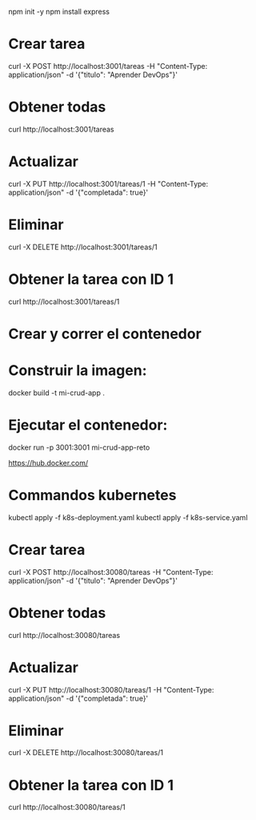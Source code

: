 npm init -y
npm install express

# Crear tarea
curl -X POST http://localhost:3001/tareas -H "Content-Type: application/json" -d '{"titulo": "Aprender DevOps"}'
# Obtener todas
curl http://localhost:3001/tareas
# Actualizar
curl -X PUT http://localhost:3001/tareas/1 -H "Content-Type: application/json" -d '{"completada": true}'
# Eliminar
curl -X DELETE http://localhost:3001/tareas/1
# Obtener la tarea con ID 1
curl http://localhost:3001/tareas/1


# Crear y correr el contenedor

# Construir la imagen:
docker build -t mi-crud-app .

# Ejecutar el contenedor:
docker run -p 3001:3001 mi-crud-app-reto

https://hub.docker.com/


# Commandos kubernetes


kubectl apply -f k8s-deployment.yaml
kubectl apply -f k8s-service.yaml

# Crear tarea
curl -X POST http://localhost:30080/tareas -H "Content-Type: application/json" -d '{"titulo": "Aprender DevOps"}'
# Obtener todas
curl http://localhost:30080/tareas
# Actualizar
curl -X PUT http://localhost:30080/tareas/1 -H "Content-Type: application/json" -d '{"completada": true}'
# Eliminar
curl -X DELETE http://localhost:30080/tareas/1
# Obtener la tarea con ID 1
curl http://localhost:30080/tareas/1
